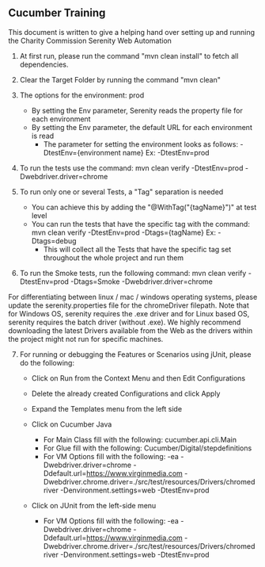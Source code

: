 ## Cucumber Training

This document is written to give a helping hand over setting up and running the Charity Commission Serenity Web Automation

1. At first run, please run the command "mvn clean install" to fetch all dependencies.

2. Clear the Target Folder by running the command "mvn clean"

3. The options for the environment: prod
    - By setting the Env parameter, Serenity reads the property file for each environment
    - By setting the Env parameter, the default URL for each environment is read
        - The parameter for setting the environment looks as follows: -DtestEnv={environment name} Ex: -DtestEnv=prod

4. To run the tests use the command: mvn clean verify -DtestEnv=prod -Dwebdriver.driver=chrome

5. To run only one or several Tests, a "Tag" separation is needed
    - You can achieve this by adding the "@WithTag("{tagName}")" at test level
    - You can run the tests that have the specific tag with the command: mvn clean verify -DtestEnv=prod -Dtags={tagName} Ex: -Dtags=debug
        - This will collect all the Tests that have the specific tag set throughout the whole project and run them

6. To run the Smoke tests, run the following command: mvn clean verify -DtestEnv=prod -Dtags=Smoke -Dwebdriver.driver=chrome

For differentiating between linux / mac / windows operating systems, please update the serenity.properties file for the chromeDriver filepath.
Note that for Windows OS, serenity requires the .exe driver and for Linux based OS, serenity requires the batch driver (without .exe). 
We highly recommend downloading the latest Drivers available from the Web as the drivers within the project might not run for specific machines.

7. For running or debugging the Features or Scenarios using jUnit, please do the following:

    - Click on Run from the Context Menu and then Edit Configurations
    - Delete the already created Configurations and click Apply
    - Expand the Templates menu from the left side
    - Click on Cucumber Java
        - For Main Class fill with the following: cucumber.api.cli.Main
        - For Glue fill with the following: Cucumber/Digital/stepdefinitions
        - For VM Options fill with the following: -ea -Dwebdriver.driver=chrome -Ddefault.url=https://www.virginmedia.com -Dwebdriver.chrome.driver=./src/test/resources/Drivers/chromedriver -Denvironment.settings=web -DtestEnv=prod

    - Click on JUnit from the left-side menu
        - For VM Options fill with the following: -ea -Dwebdriver.driver=chrome -Ddefault.url=https://www.virginmedia.com -Dwebdriver.chrome.driver=./src/test/resources/Drivers/chromedriver -Denvironment.settings=web -DtestEnv=prod